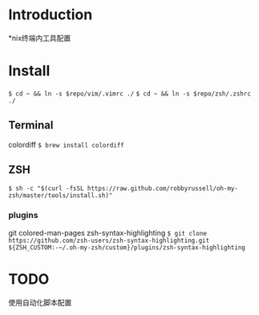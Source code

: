 # Introduction
\*nix终端内工具配置

# Install
`$ cd ~ && ln -s $repo/vim/.vimrc ./`
`$ cd ~ && ln -s $repo/zsh/.zshrc ./`
## Terminal
colordiff
`$ brew install colordiff`

## ZSH
`$ sh -c "$(curl -fsSL https://raw.github.com/robbyrussell/oh-my-zsh/master/tools/install.sh)"`
### plugins
git
colored-man-pages
zsh-syntax-highlighting
`$ git clone https://github.com/zsh-users/zsh-syntax-highlighting.git ${ZSH_CUSTOM:-~/.oh-my-zsh/custom}/plugins/zsh-syntax-highlighting`

# TODO
使用自动化脚本配置
